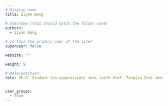 ```yaml
---
# Display name
title: Ziyan Wang

# Username (this should match the folder name)
authors:
  - Ziyan Wang

# Is this the primary user of the site?
superuser: false

website: ""

weight: 9

# Role/position
role: Ph.D. Student (co-supervision) <br> (with Prof. Tengjia Zuo) <br> Spring, 2025


user_groups:
  - Team
---
```

